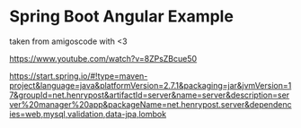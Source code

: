 # Spring Boot Angular Example

taken from amigoscode with <3

<https://www.youtube.com/watch?v=8ZPsZBcue50>

<https://start.spring.io/#!type=maven-project&language=java&platformVersion=2.7.1&packaging=jar&jvmVersion=17&groupId=net.henrypost&artifactId=server&name=server&description=server%20manager%20app&packageName=net.henrypost.server&dependencies=web,mysql,validation,data-jpa,lombok>



